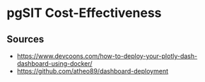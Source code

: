# pgSIT Cost-Effectiveness

## Sources

* https://www.devcoons.com/how-to-deploy-your-plotly-dash-dashboard-using-docker/
* https://github.com/atheo89/dashboard-deployment